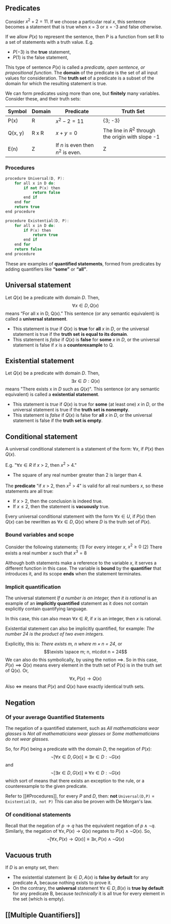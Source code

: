## Predicates

Consider $x^2 + 2 = 11$. 
If we choose a particular real $x$, this sentence becomes a statement that is true when x = 3 or x = -3 and false otherwise. 

If we allow $P(x)$ to represent the sentence, then P is a function from set R to a set of statements with a truth value. E.g.
- $P(-3)$ is the **true** statement,
- $P(1)$ is the false statement,

This type of sentence $P(x)$ is called a *predicate, open sentence, or propositional function*.
The **domain** of the predicate is the set of all input values for consideration.
The **truth set** of a predicate is a subset of the domain for which the resulting statement is true. 

We can form predicates using more than one, but **finitely** many variables. Consider these, and their truth sets: 

| Symbol  | Domain | Predicate                          | Truth Set                                          |
| ------- | ------ | ---------------------------------- | -------------------------------------------------- |
| P(x)    | R      | $x^2 - 2 = 11$                     | {3; -3}                                            |
| Q(x, y) | R x R  | $x + y = 0$                        | The line in $R^2$ through the origin with slope -1 |
| E(n)    | Z      | If $n$ is even then $n^2$ is even. | Z                                                  |

### Procedures
```cpp
procedure Universal(D, P): 
	for all x in D do: 
		if not P(x) then
			return false
		end if
	end for
	return true
end procedure

procedure Existential(D, P): 
	for all x in D do: 
		if P(x) then
			return true
		end if
	end for
	return false
end procedure
```

These are examples of **quantified statements**, formed from predicates by adding quantifiers like **“some”** or **“all”**.

## Universal statement
Let $Q(x)$ be a predicate with domain $D$. Then, 
$$\forall x \in D,Q(x)$$
means “For all x in D, Q(x).” This sentence (or any semantic equivalent) is called a **universal statement**.

- This statement is *true* if $Q(x)$ is **true** for **all** $x$ in $D$, or the universal statement is true if the **truth set** **is equal to its domain**.
- This statement is *false* if $Q(x)$ is **false** for **some** $x$ in $D$, or the universal statement is false if $x$ is a **counterexample** to Q. 

## Existential statement
Let $Q(x)$ be a predicate with domain $D$. Then, 
$$\exists x \in D: Q(x)$$
means "There exists x in $D$ such as $Q(x)$". This sentence (or any semantic equivalent) is called a **existential statement**.

- This statement is *true* if $Q(x)$ is true for **some** (at least one) $x$ in $D$, or the universal statement is true if the **truth set is nonempty**.
- This statement is *false* if $Q(x)$ is false for **all** $x$ in $D$, or the universal statement is false if the **truth set is empty**. 

## Conditional statement
A universal conditional statement is a statement of the form: $\forall x$, if $P(x)$ then $Q(x)$.

E.g. "$\forall x \in R$ if $x$ > 2, then $x^2$ > 4."
- The square of any real number greater than 2 is larger than 4. 

The **predicate** "if $x$ > 2, then $x^2$ > 4" is valid for all real numbers $x$, so these statements are all true: 
- If $x$ > 2, then the conclusion is indeed true. 
- If $x \leq 2$, then the statement is **vacuously** true.

Every universal conditional statement with the form $\forall x \in U$, if $P(x)$ then $Q(x)$ can be rewritten as $\forall x \in D, Q(x)$ where $D$ is the truth set of $P(x)$.
### Bound variables and scope
Consider the following statements: 
(1) For every integer $x$, $x^2 \geq 0$
(2) There exists a real number $x$ such that $x^3 = 8$

Although both statements make a reference to the variable $x$, it serves a different function in this case. The variable is **bound** by the **quantifier** that introduces it, and its scope **ends** when the statement terminates.

### Implicit quantification
The universal statement *If a number is an integer, then it is rational* is an example of an **implicitly quantified** statement as it does not contain explicitly contain quantifying language. 

In this case, this can also mean $\forall x \in R$, if $x$ is an integer, then $x$ is rational. 

Existential statement can also be implicitly quantified, for example: *The number 24 is the product of two even integers.*

Explicitly, this is: *There exists m, n where $m \times n$ = 24*, or $$\exists \space m; n, m\cdot n = 24$$
We can also do this symbolically, by using the notion $\implies$. So in this case, $P(x) \implies Q(x)$ means every element in the truth set of P(x) is in the truth set of Q(x). Or, $$\forall x, P(x) \rightarrow Q(x)$$
Also $\Longleftrightarrow$ means that $P(x)$ and $Q(x)$ have exactly identical truth sets.

## Negation

### Of your average Quantified Statements
The negation of a quantified statement, such as *All mathematicians wear glasses* is *Not all mathematicians wear glasses* or *Some mathematicians do not wear glasses.*

So, for $P(x)$ being a predicate with the domain $D$, the negation of $P(x)$: $$\lnot [\forall x \in D, G(x)] \equiv \exists x \in D: \lnot G(x)$$ and $$\lnot [\exists x \in D, G(x)] \equiv \forall x \in D: \lnot G(x)$$
which sort of means that there exists an exception to the rule, or a counterexample to the given predicate.

Refer to [[#Procedures]], for every $P$ and $D$, then: **not** `Universal(D,P)` = `Existential(D, not P)`
This can also be proven with De Morgan's law.

### Of conditional statements
Recall that the negation of $p \rightarrow q$ has the equivalent negation of $p \land \lnot q$. Similarly, the negation of $\forall x, P(x) \rightarrow Q(x)$ negates to $P(x) \land \lnot Q(x)$. So,
$$\lnot[\forall x, P(x) \rightarrow Q(x)] \equiv \exists x,P(x) \land \lnot Q(x)$$
## Vacuous truth
If $D$ is an empty set, then: 
- The existential statement $\exists x \in D, A(x)$ is **false by default** for any predicate A, because nothing exists to prove it.
- On the contrary, the **universal** statement $\forall x\in D, B(x)$ is **true by default** for any predicate B, because *technically* it is all true for every element in the set (which is empty).

## [[Multiple Quantifiers]]